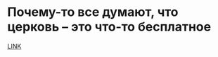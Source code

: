 # Почему-то все думают, что церковь – это что-то бесплатное



[LINK](https://varlamov.ru/3488622.html)